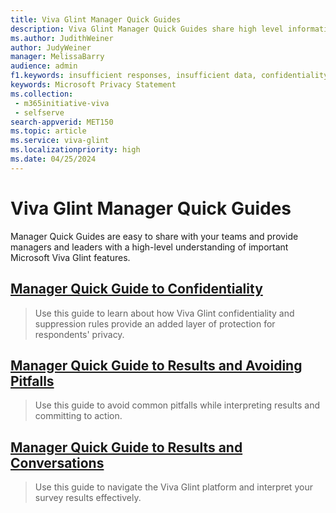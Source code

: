 ```yaml
---
title: Viva Glint Manager Quick Guides
description: Viva Glint Manager Quick Guides share high level information in easy-to-understand chunks.
ms.author: JudithWeiner
author: JudyWeiner
manager: MelissaBarry
audience: admin
f1.keywords: insufficient responses, insufficient data, confidentiality
keywords: Microsoft Privacy Statement 
ms.collection: 
 - m365initiative-viva
 - selfserve
search-appverid: MET150
ms.topic: article
ms.service: viva-glint
ms.localizationpriority: high
ms.date: 04/25/2024
---
```


# Viva Glint Manager Quick Guides

Manager Quick Guides are easy to share with your teams and provide managers and leaders with a high-level understanding of important Microsoft Viva Glint features.

## [**Manager Quick Guide to Confidentiality**](/../../Viva/glint/setup/quick-guide-confidentiality)
> Use this guide to learn about how Viva Glint confidentiality and suppression rules provide an added layer of protection for respondents' privacy.

## [**Manager Quick Guide to Results and Avoiding Pitfalls**](/viva/glint/setup/quick-guide-manager-doc-pitfalls)
> Use this guide to avoid common pitfalls while interpreting results and committing to action.

## [Manager Quick Guide to Results and Conversations](https://go.microsoft.com/fwlink/?linkid=2270009)
> Use this guide to navigate the Viva Glint platform and interpret your survey results effectively.
